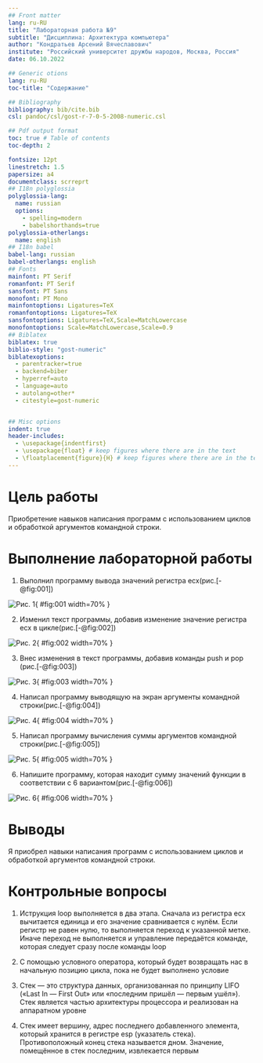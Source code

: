 ```yaml
---
## Front matter
lang: ru-RU
title: "Лабораторная работа №9"
subtitle: "Дисциплина: Архитектура компьютера"
author: "Кондратьев Арсений Вячеславович"
institute: "Российский университет дружбы народов, Москва, Россия"
date: 06.10.2022

## Generic otions
lang: ru-RU
toc-title: "Содержание"

## Bibliography
bibliography: bib/cite.bib
csl: pandoc/csl/gost-r-7-0-5-2008-numeric.csl

## Pdf output format
toc: true # Table of contents
toc-depth: 2

fontsize: 12pt
linestretch: 1.5
papersize: a4
documentclass: scrreprt
## I18n polyglossia
polyglossia-lang:
  name: russian
  options:
	- spelling=modern
	- babelshorthands=true
polyglossia-otherlangs:
  name: english
## I18n babel
babel-lang: russian
babel-otherlangs: english
## Fonts
mainfont: PT Serif
romanfont: PT Serif
sansfont: PT Sans
monofont: PT Mono
mainfontoptions: Ligatures=TeX
romanfontoptions: Ligatures=TeX
sansfontoptions: Ligatures=TeX,Scale=MatchLowercase
monofontoptions: Scale=MatchLowercase,Scale=0.9
## Biblatex
biblatex: true
biblio-style: "gost-numeric"
biblatexoptions:
  - parentracker=true
  - backend=biber
  - hyperref=auto
  - language=auto
  - autolang=other*
  - citestyle=gost-numeric


## Misc options
indent: true
header-includes:
  - \usepackage{indentfirst}
  - \usepackage{float} # keep figures where there are in the text
  - \floatplacement{figure}{H} # keep figures where there are in the text
---
```


# Цель работы

Приобретение навыков написания программ с использованием циклов и
обработкой аргументов командной строки.

# Выполнение лабораторной работы

1. Выполнил программу вывода значений регистра ecx(рис.[-@fig:001])

 ![Рис. 1](image/1.png){ #fig:001 width=70% }
 
2. Изменил текст программы, добавив изменение значение регистра ecx в цикле(рис.[-@fig:002])

![Рис. 2](image/2.png){ #fig:002 width=70% }

3.	Внес изменения в текст программы, добавив команды push и pop (рис.[-@fig:003])

![Рис. 3](image/3.png){ #fig:003 width=70% }

4.	Написал программу выводящую на экран аргументы командной строки(рис.[-@fig:004])

![Рис. 4](image/4.png){ #fig:004 width=70% }

5.	Написал программу вычисления суммы аргументов командной строки(рис.[-@fig:005])

![Рис. 5](image/5.png){ #fig:005 width=70% }

6.	Напишите программу, которая находит сумму значений функции в соответствии с 6 вариантом(рис.[-@fig:006])

![Рис. 6](image/6.png){ #fig:006 width=70% }

# Выводы

Я приобрел навыки написания программ с использованием циклов и
обработкой аргументов командной строки.

# Контрольные вопросы

1. Иструкция loop выполняется в два этапа. Сначала из регистра ecx вычитается
единица и его значение сравнивается с нулём. Если регистр не равен нулю,
то выполняется переход к указанной метке. Иначе переход не выполняется и
управление передаётся команде, которая следует сразу после команды loop

2. С помощью условного оператора, который будет возвращать нас в начальную позицию цикла, пока не будет выполнено условие

3. Стек — это структура данных, организованная по принципу LIFO («Last In
— First Out» или «последним пришёл — первым ушёл»). Стек является частью
архитектуры процессора и реализован на аппаратном уровне

4. Стек имеет вершину, адрес последнего добавленного элемента, который хранится в регистре esp (указатель стека). Противоположный конец стека называется дном. Значение, помещённое в стек последним, извлекается первым




